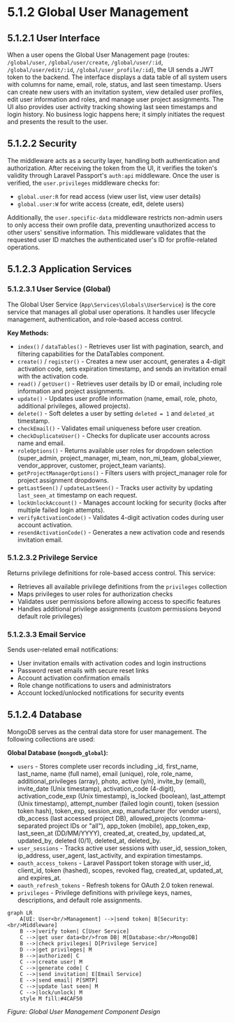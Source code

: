 # 5.1.2 Global User Management

## 5.1.2.1 User Interface

When a user opens the Global User Management page (routes: `/global/user`, `/global/user/create`, `/global/user/:id`, `/global/user/edit/:id`, `/global/user_profile/:id`), the UI sends a JWT token to the backend. The interface displays a data table of all system users with columns for name, email, role, status, and last seen timestamp. Users can create new users with an invitation system, view detailed user profiles, edit user information and roles, and manage user project assignments. The UI also provides user activity tracking showing last seen timestamps and login history. No business logic happens here; it simply initiates the request and presents the result to the user.

## 5.1.2.2 Security

The middleware acts as a security layer, handling both authentication and authorization. After receiving the token from the UI, it verifies the token's validity through Laravel Passport's `auth:api` middleware. Once the user is verified, the `user.privileges` middleware checks for:
- `global.user:R` for read access (view user list, view user details)
- `global.user:W` for write access (create, edit, delete users)

Additionally, the `user.specific-data` middleware restricts non-admin users to only access their own profile data, preventing unauthorized access to other users' sensitive information. This middleware validates that the requested user ID matches the authenticated user's ID for profile-related operations.

## 5.1.2.3 Application Services

### 5.1.2.3.1 User Service (Global)

The Global User Service (`App\Services\Globals\UserService`) is the core service that manages all global user operations. It handles user lifecycle management, authentication, and role-based access control.

**Key Methods:**
- `index()` / `dataTables()` - Retrieves user list with pagination, search, and filtering capabilities for the DataTables component.
- `create()` / `register()` - Creates a new user account, generates a 4-digit activation code, sets expiration timestamp, and sends an invitation email with the activation code.
- `read()` / `getUser()` - Retrieves user details by ID or email, including role information and project assignments.
- `update()` - Updates user profile information (name, email, role, photo, additional privileges, allowed projects).
- `delete()` - Soft deletes a user by setting `deleted = 1` and `deleted_at` timestamp.
- `checkEmail()` - Validates email uniqueness before user creation.
- `checkDuplicateUser()` - Checks for duplicate user accounts across name and email.
- `roleOptions()` - Returns available user roles for dropdown selection (super_admin, project_manager, mi_team, non_mi_team, global_viewer, vendor_approver, customer, project_team variants).
- `getProjectManagerOptions()` - Filters users with project_manager role for project assignment dropdowns.
- `getLastSeen()` / `updateLastSeen()` - Tracks user activity by updating `last_seen_at` timestamp on each request.
- `lockUnlockAccount()` - Manages account locking for security (locks after multiple failed login attempts).
- `verifyActivationCode()` - Validates 4-digit activation codes during user account activation.
- `resendActivationCode()` - Generates a new activation code and resends invitation email.

### 5.1.2.3.2 Privilege Service

Returns privilege definitions for role-based access control. This service:
- Retrieves all available privilege definitions from the `privileges` collection
- Maps privileges to user roles for authorization checks
- Validates user permissions before allowing access to specific features
- Handles additional privilege assignments (custom permissions beyond default role privileges)

### 5.1.2.3.3 Email Service

Sends user-related email notifications:
- User invitation emails with activation codes and login instructions
- Password reset emails with secure reset links
- Account activation confirmation emails
- Role change notifications to users and administrators
- Account locked/unlocked notifications for security events

## 5.1.2.4 Database

MongoDB serves as the central data store for user management. The following collections are used:

**Global Database (`mongodb_global`):**
- `users` - Stores complete user records including _id, first_name, last_name, name (full name), email (unique), role, role_name, additional_privileges (array), photo, active (y/n), invite_by (email), invite_date (Unix timestamp), activation_code (4-digit), activation_code_exp (Unix timestamp), is_locked (boolean), last_attempt (Unix timestamp), attempt_number (failed login count), token (session token hash), token_exp, session_exp, manufacturer (for vendor users), db_access (last accessed project DB), allowed_projects (comma-separated project IDs or "all"), app_token (mobile), app_token_exp, last_seen_at (DD/MM/YYYY), created_at, created_by, updated_at, updated_by, deleted (0/1), deleted_at, deleted_by.
- `user_sessions` - Tracks active user sessions with user_id, session_token, ip_address, user_agent, last_activity, and expiration timestamps.
- `oauth_access_tokens` - Laravel Passport token storage with user_id, client_id, token (hashed), scopes, revoked flag, created_at, updated_at, and expires_at.
- `oauth_refresh_tokens` - Refresh tokens for OAuth 2.0 token renewal.
- `privileges` - Privilege definitions with privilege keys, names, descriptions, and default role assignments.

```mermaid
graph LR
    A[UI: User<br/>Management] -->|send token| B[Security:<br/>Middleware]
    B -->|verify token| C[User Service]
    C -->|get user data<br/>from DB| M[Database:<br/>MongoDB]
    B -->|check privileges| D[Privilege Service]
    D -->|get privileges| M
    B -->|authorized| C
    C -->|create user| M
    C -->|generate code| C
    C -->|send invitation| E[Email Service]
    E -->|send email| P[SMTP]
    C -->|update last seen| M
    C -->|lock/unlock| M
    style M fill:#4CAF50
```

*Figure: Global User Management Component Design*
